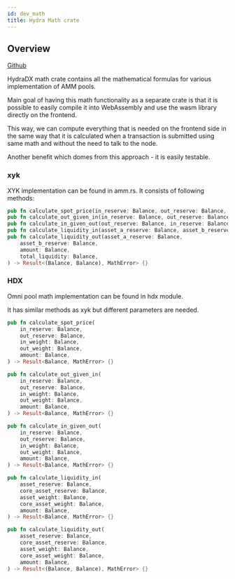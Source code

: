 ```yaml
---
id: dev_math
title: Hydra Math crate
---
```


## Overview

[Github](https://github.com/galacticcouncil/HydraDX-math)

HydraDX math crate contains all the mathematical formulas for various implementation of AMM pools.

Main goal of having this math functionality as a separate crate is that it is possible to easily compile it into WebAssembly and use 
the wasm library directly on the frontend. 

This way, we can compute everything that is needed on the frontend side in the same way that it is calculated when a transaction is submitted using
same math and without the need to talk to the node.

Another benefit which domes from this approach - it is easily testable.

### xyk

XYK implementation can be found in amm.rs. It consists of following methods:

```rust
pub fn calculate_spot_price(in_reserve: Balance, out_reserve: Balance, amount: Balance) -> Result<Balance, MathError> {}
pub fn calculate_out_given_in(in_reserve: Balance, out_reserve: Balance, amount_in: Balance) -> Result<Balance, MathError> {}
pub fn calculate_in_given_out(out_reserve: Balance, in_reserve: Balance, amount_out: Balance) -> Result<Balance, MathError> {}
pub fn calculate_liquidity_in(asset_a_reserve: Balance, asset_b_reserve: Balance, amount: Balance) -> Result<Balance, MathError> {}
pub fn calculate_liquidity_out(asset_a_reserve: Balance,
    asset_b_reserve: Balance,
    amount: Balance,
    total_liquidity: Balance,
) -> Result<(Balance, Balance), MathError> {}
```


### HDX

Omni pool math implementation can be found in hdx module.

It has similar methods as xyk but different parameters are needed.

```rust
pub fn calculate_spot_price(
    in_reserve: Balance,
    out_reserve: Balance,
    in_weight: Balance,
    out_weight: Balance,
    amount: Balance,
) -> Result<Balance, MathError> {}

pub fn calculate_out_given_in(
    in_reserve: Balance,
    out_reserve: Balance,
    in_weight: Balance,
    out_weight: Balance,
    amount: Balance,
) -> Result<Balance, MathError> {}

pub fn calculate_in_given_out(
    in_reserve: Balance,
    out_reserve: Balance,
    in_weight: Balance,
    out_weight: Balance,
    amount: Balance,
) -> Result<Balance, MathError> {}

pub fn calculate_liquidity_in(
    asset_reserve: Balance,
    core_asset_reserve: Balance,
    asset_weight: Balance,
    core_asset_weight: Balance,
    amount: Balance,
) -> Result<Balance, MathError> {}

pub fn calculate_liquidity_out(
    asset_reserve: Balance,
    core_asset_reserve: Balance,
    asset_weight: Balance,
    core_asset_weight: Balance,
    amount: Balance,
) -> Result<(Balance, Balance), MathError> {}

```
